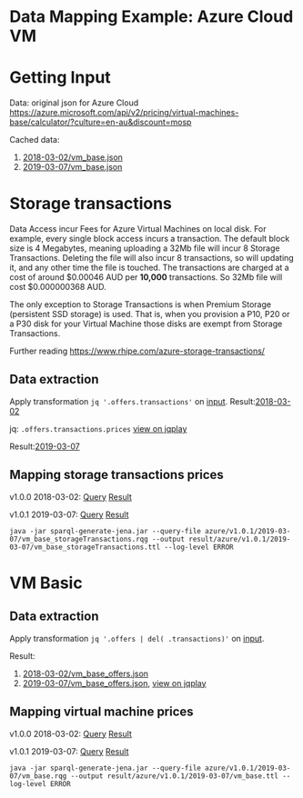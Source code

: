 # Data Mapping Example: Azure Cloud VM

# Getting Input
Data: original json for Azure Cloud
https://azure.microsoft.com/api/v2/pricing/virtual-machines-base/calculator/?culture=en-au&discount=mosp

Cached data:
1. [2018-03-02/vm_base.json](../data/azure/2018-03-02/vm_base.json)
2. [2019-03-07/vm_base.json](../data/azure/2019-03-07/vm_base.json)

# Storage transactions
Data Access incur Fees for Azure Virtual Machines on local disk.
For example, every single block access incurs a transaction.
The default block size is 4 Megabytes, meaning uploading a 32Mb file will incur 8 Storage Transactions.
Deleting the file will also incur 8 transactions, so will updating it, and any other time the file is touched.
The transactions are charged at a cost of around $0.00046 AUD per **10,000** transactions.
So 32Mb file will cost $0.000000368 AUD.

The only exception to Storage Transactions is when Premium Storage (persistent SSD storage) is used. That is, when you provision a P10, P20 or a P30 disk for your Virtual Machine those disks are exempt from Storage Transactions.

Further reading
https://www.rhipe.com/azure-storage-transactions/

## Data extraction
Apply transformation `jq '.offers.transactions'`
on [input](#getting-input).
Result:[2018-03-02](../jq/azure/2018-03-02/vm_base_storageTransactions.json)

jq: `.offers.transactions.prices`
[view on jqplay](https://jqplay.org/s/eOI_lLytRP)

Result:[2019-03-07](../jq/azure/2019-03-07/vm_base_storageTransactions.json)

## Mapping storage transactions prices
v1.0.0 2018-03-02:
[Query](../sparql-generate/azure/v1.0.0/vm_base_storageTransactions.rqg)
[Result](../sparql-generate/result/azure/v1.0.0/vm_base_storageTransactions.ttl)

v1.0.1 2019-03-07:
[Query](../sparql-generate/azure/v1.0.1/2019-03-07/vm_base_storageTransactions.rqg)
[Result](../sparql-generate/result/azure/v1.0.1/2019-03-07/vm_base_storageTransactions.ttl)
```
java -jar sparql-generate-jena.jar --query-file azure/v1.0.1/2019-03-07/vm_base_storageTransactions.rqg --output result/azure/v1.0.1/2019-03-07/vm_base_storageTransactions.ttl --log-level ERROR
```
# VM Basic
## Data extraction
Apply transformation `jq '.offers | del( .transactions)'`
on [input](#getting-input).

Result:
1. [2018-03-02/vm_base_offers.json](../jq/azure/2018-03-02/vm_base_offers.json)
2. [2019-03-07/vm_base_offers.json](../jq/azure/2019-03-07/vm_base_offers.json),
   [view on jqplay](https://jqplay.org/s/NbdTDztQbb)

## Mapping virtual machine prices
v1.0.0 2018-03-02:
[Query](../sparql-generate/azure/v1.0.0/vm_base.rqg)
[Result](../sparql-generate/result/azure/v1.0.0/vm_base.ttl)

v1.0.1 2019-03-07:
[Query](../sparql-generate/azure/v1.0.1/2019-03-07/vm_base.rqg)
[Result](../sparql-generate/result/azure/v1.0.1/2019-03-07/vm_base.ttl)
```
java -jar sparql-generate-jena.jar --query-file azure/v1.0.1/2019-03-07/vm_base.rqg --output result/azure/v1.0.1/2019-03-07/vm_base.ttl --log-level ERROR
```
